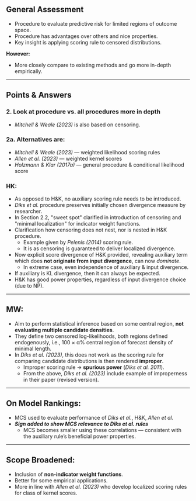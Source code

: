 ## General Assessment
- Procedure to evaluate predictive risk for limited regions of outcome space.
- Procedure has advantages over others and nice properties.
- Key insight is applying scoring rule to censored distributions.

**However:**
- More closely compare to existing methods and go more in-depth empirically.

---

## Points & Answers

### 2. Look at procedure vs. all procedures more in depth
- *Mitchell & Weale (2023)* is also based on censoring.

### 2a. Alternatives are:
- *Mitchell & Weale (2023)* — weighted likelihood scoring rules
- *Allen et al. (2023)* — weighted kernel scores
- *Holzmann & Klar (2017a)* — general procedure & conditional likelihood score

### HK:
- As opposed to H&K, no auxiliary scoring rule needs to be introduced.
- *Diks et al.* procedure preserves initially chosen divergence measure by researcher.
- In Section 2.2, "sweet spot" clarified in introduction of censoring and "minimal localization" for indicator weight functions.
- Clarification how censoring does not nest, nor is nested in H&K procedure.
  - Example given by *Pelenis (2014)* scoring rule.
  - It is as censoring is guaranteed to deliver localized divergence.
- Now explicit score divergence of H&K provided, revealing auxiliary term which does **not originate from input divergence**, can now *dominate*.
  - In extreme case, even independence of auxiliary & input divergence.
- If auxiliary is KL divergence, then it can always be expected.
- H&K has good power properties, regardless of input divergence choice (due to NP).

---

## MW:
- Aim to perform statistical inference based on some central region, **not evaluating multiple candidate densities**.
- They define two censored log-likelihoods, both regions defined endogenously, i.e., 100 × α% central region of forecast density of minimal length.
- In *Diks et al. (2023)*, this does not work as the scoring rule for comparing candidate distributions is then rendered **improper**.
  - Improper scoring rule → **spurious power** (*Diks et al. 2011*).
  - From the above, *Diks et al. (2023)* include example of improperness in their paper (revised version).

---

## On Model Rankings:
- MCS used to evaluate performance of *Diks et al.*, H&K, *Allen et al.*
- ***Sign added to show MCS relevance to Diks et al. rules***
  - MCS becomes smaller using these correlations — consistent with the auxiliary rule’s beneficial power properties.

---

## Scope Broadened:
- Inclusion of **non-indicator weight functions**.
- Better for some empirical applications.
- More in line with *Allen et al. (2023)* who develop localized scoring rules for class of kernel scores.
